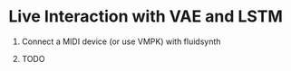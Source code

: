 # Live Interaction with VAE and LSTM

1. Connect a MIDI device (or use VMPK) with fluidsynth

2. TODO